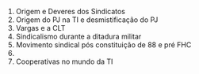 1) Origem e Deveres dos Sindicatos
2) Origem do PJ na TI e desmistificação do PJ
3) Vargas e a CLT
4) Sindicalismo durante a ditadura militar
5) Movimento sindical pós constituição de 88 e pré FHC
6) 
7) Cooperativas no mundo da TI